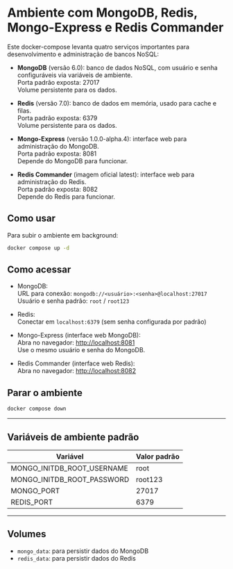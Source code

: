 # Ambiente com MongoDB, Redis, Mongo-Express e Redis Commander

Este docker-compose levanta quatro serviços importantes para desenvolvimento e administração de bancos NoSQL:

- **MongoDB** (versão 6.0): banco de dados NoSQL, com usuário e senha configuráveis via variáveis de ambiente.  
  Porta padrão exposta: 27017  
  Volume persistente para os dados.

- **Redis** (versão 7.0): banco de dados em memória, usado para cache e filas.  
  Porta padrão exposta: 6379  
  Volume persistente para os dados.

- **Mongo-Express** (versão 1.0.0-alpha.4): interface web para administração do MongoDB.  
  Porta padrão exposta: 8081  
  Depende do MongoDB para funcionar.

- **Redis Commander** (imagem oficial latest): interface web para administração do Redis.  
  Porta padrão exposta: 8082  
  Depende do Redis para funcionar.

## Como usar

Para subir o ambiente em background:

```bash
docker compose up -d
```

## Como acessar

- MongoDB:  
  URL para conexão: `mongodb://<usuário>:<senha>@localhost:27017`  
  Usuário e senha padrão: `root` / `root123`

- Redis:  
  Conectar em `localhost:6379` (sem senha configurada por padrão)

- Mongo-Express (interface web MongoDB):  
  Abra no navegador: [http://localhost:8081](http://localhost:8081)  
  Use o mesmo usuário e senha do MongoDB.

- Redis Commander (interface web Redis):  
  Abra no navegador: [http://localhost:8082](http://localhost:8082)

## Parar o ambiente

```bash
docker compose down
```

---

## Variáveis de ambiente padrão

| Variável                  | Valor padrão |
|---------------------------|--------------|
| MONGO_INITDB_ROOT_USERNAME | root         |
| MONGO_INITDB_ROOT_PASSWORD | root123      |
| MONGO_PORT                 | 27017        |
| REDIS_PORT                 | 6379         |

---

## Volumes

- `mongo_data`: para persistir dados do MongoDB  
- `redis_data`: para persistir dados do Redis

